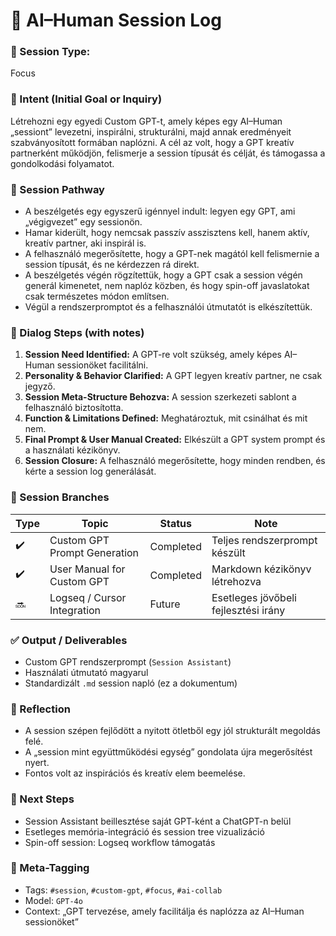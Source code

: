 # 🧠 AI–Human Session Log

### 📌 Session Type:
Focus

### 🎯 Intent (Initial Goal or Inquiry)
Létrehozni egy egyedi Custom GPT-t, amely képes egy AI–Human „sessiont” levezetni, inspirálni, strukturálni, majd annak eredményeit szabványosított formában naplózni. A cél az volt, hogy a GPT kreatív partnerként működjön, felismerje a session típusát és célját, és támogassa a gondolkodási folyamatot.

### 🚀 Session Pathway
- A beszélgetés egy egyszerű igénnyel indult: legyen egy GPT, ami „végigvezet” egy sessionön.
- Hamar kiderült, hogy nemcsak passzív asszisztens kell, hanem aktív, kreatív partner, aki inspirál is.
- A felhasználó megerősítette, hogy a GPT-nek magától kell felismernie a session típusát, és ne kérdezzen rá direkt.
- A beszélgetés végén rögzítettük, hogy a GPT csak a session végén generál kimenetet, nem naplóz közben, és hogy spin-off javaslatokat csak természetes módon említsen.
- Végül a rendszerpromptot és a felhasználói útmutatót is elkészítettük.

### 🧭 Dialog Steps (with notes)
1. **Session Need Identified:** A GPT-re volt szükség, amely képes AI–Human sessionöket facilitálni.
2. **Personality & Behavior Clarified:** A GPT legyen kreatív partner, ne csak jegyző.
3. **Session Meta-Structure Behozva:** A session szerkezeti sablont a felhasználó biztosította.
4. **Function & Limitations Defined:** Meghatároztuk, mit csinálhat és mit nem.
5. **Final Prompt & User Manual Created:** Elkészült a GPT system prompt és a használati kézikönyv.
6. **Session Closure:** A felhasználó megerősítette, hogy minden rendben, és kérte a session log generálását.

### 🌿 Session Branches

| Type | Topic                              | Status   | Note                                  |
|------|------------------------------------|----------|---------------------------------------|
| ✔️   | Custom GPT Prompt Generation       | Completed| Teljes rendszerprompt készült         |
| ✔️   | User Manual for Custom GPT         | Completed| Markdown kézikönyv létrehozva         |
| 🔜   | Logseq / Cursor Integration        | Future   | Esetleges jövőbeli fejlesztési irány  |

### ✅ Output / Deliverables
- Custom GPT rendszerprompt (`Session Assistant`)
- Használati útmutató magyarul
- Standardizált `.md` session napló (ez a dokumentum)

### 🔁 Reflection
- A session szépen fejlődött a nyitott ötletből egy jól strukturált megoldás felé.
- A „session mint együttműködési egység” gondolata újra megerősítést nyert.
- Fontos volt az inspirációs és kreatív elem beemelése.

### 🔮 Next Steps
- Session Assistant beillesztése saját GPT-ként a ChatGPT-n belül
- Esetleges memória-integráció és session tree vizualizáció
- Spin-off session: Logseq workflow támogatás

### 🧠 Meta-Tagging
- Tags: `#session`, `#custom-gpt`, `#focus`, `#ai-collab`
- Model: `GPT-4o`
- Context: „GPT tervezése, amely facilitálja és naplózza az AI–Human sessionöket”
